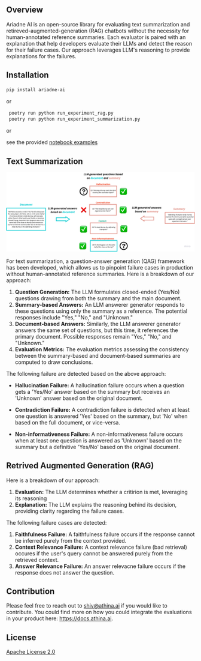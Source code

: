 ## Overview
Ariadne AI is an open-source library for evaluating text summarization and retireved-augmented-generation (RAG) chatbots without the necessity for human-annotated reference summaries. Each evaluator is paired with an explanation that help developers evaluate their LLMs and detect the reason for their failure cases. Our approach leverages LLM's reasoning to provide explanations for the failures. 


## Installation

```bash
pip install ariadne-ai
```
or 

```python
 poetry run python run_experiment_rag.py
 poetry run python run_experiment_summarization.py
```
or

see the provided [notebook examples](examples/)

## Text Summarization

![Text Summarization QAG Approach](docs/QAG_approach.png)

For text summarization, a question-answer generation (QAG) framework has been developed, which allows us to pinpoint failure cases in production without human-annotated reference summaries. Here is a breakdown of our approach:

1. **Question Generation:** The LLM formulates closed-ended (Yes/No) questions drawing from both the summary and the main document.
2. **Summary-based Answers:** An LLM answerer generator responds to these questions using only the summary as a reference. The potential responses include "Yes," "No," and "Unknown."
3. **Document-based Answers:** Similarly, the LLM answerer generator answers the same set of questions, but this time, it references the primary document. Possible responses remain "Yes," "No," and "Unknown."
4. **Evaluation Metrics:** The evaluation metrics assessing the consistency between the summary-based and document-based summaries are computed to draw conclusions.

The following failure are detected based on the above approach:

*  **Hallucination Failure:** A hallucination failure occurs when a question gets a 'Yes/No' answer based on the summary but receives an 'Unknown' answer based on the original document.

*  **Contradiction Failure:** A contradiction failure is detected when at least one question is answered 'Yes' based on the summary, but 'No' when based on the full document, or vice-versa.

*  **Non-informativeness Failure:**  A non-informativeness failure occurs when at least one question is answered as 'Unknown' based on the summary but a definitive 'Yes/No' based on the original document.

## Retrived Augmented Generation (RAG)

Here is a breakdown of our approach:

1. **Evaluation:** The LLM determines whether a critirion is met, leveraging its reasoning
2. **Explanation:** The LLM explains the reasoning behind its decision, providing clarity regarding the failure cases.

The following failure cases are detected:

1. **Faithfulness Failure:** A faithfulness failure occurs if the response cannot be inferred purely from the context provided.
2. **Context Relevance Failure:** A context relevance failure (bad retrieval) occures if the user's query cannot be answered purely from the retrieved context.
3. **Answer Relevance Failure:** An answer relevacne failure occurs if the response does not answer the question.


## Contribution 

Please feel free to reach out to shiv@athina.ai if you would like to contribute. You could find more on how you could integrate the evaluations in your product here: https://docs.athina.ai.


## License

[Apache License 2.0](LICENSE)
